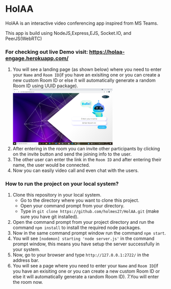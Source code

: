 
# HolAA

HolAA is an interactive video conferencing app inspired from MS Teams.

This app is build using NodeJS,Express,EJS, Socket.IO, and PeerJS(WebRTC)

### For checking out live Demo visit: https://holaa-engage.herokuapp.com/

1. You will see a landing page (as shown below) where you need to enter your `Name` and `Room ID`(if you have an exisiting one or you can create a new custom Room ID or else it will automatically generate a random Room ID using UUID package).
            <img src = "./HolAA-Home.png" width="65%" height="65%" />
2. After entering in the room you can invite other participants by clicking on the invite button and send the joining info to the user.
3.  The other user can enter the link in the `Room ID` and after entering their name, the user would be connected.
4.  Now you can easily video call and even chat with the users.



### How to run the project on your local system?

1. Clone this repository in your local system.
    * Go to the directory where you want to clone this project.
    * Open your command prompt from your directory.
    * Type in `git clone https://github.com/holmes27/HolAA.git` (make sure you have git installed).
2. Open the command prompt from your project directory and run the command `npm install` to install the required node packages.
3. Now in the same command prompt window run the command `npm start`.
4. You will see `[nodemon] starting 'node server.js'` in the command prompt window, this means you have setup the server successfully in your system.
5. Now, go to your browser and type `http://127.0.0.1:2722/` in the address bar.
6. You will see a page where you need to enter your `Name` and `Room ID`(if you have an exisiting one or you can create a new custom Room ID or else it will automatically generate a random Room ID).
7.You will enter the room now.


